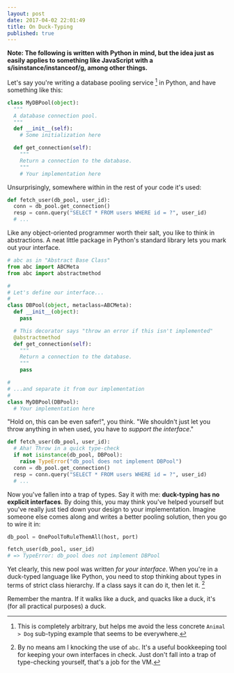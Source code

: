 ```yaml
---
layout: post
date: 2017-04-02 22:01:49
title: On Duck-Typing
published: true
---
```


**Note: The following is written with Python in mind, but the idea just as easily applies to something like JavaScript with a s/isinstance/instanceof/g, among other things.**

Let's say you're writing a database pooling service [^1] in Python, and have something like this:

```python
class MyDBPool(object):
  """
  A database connection pool.
  """
  def __init__(self):
    # Some initialization here

  def get_connection(self):
    """
    Return a connection to the database.
    """
    # Your implementation here

```

Unsurprisingly, somewhere within in the rest of your code it's used:

```python
def fetch_user(db_pool, user_id):
  conn = db_pool.get_connection()
  resp = conn.query("SELECT * FROM users WHERE id = ?", user_id)
  # ...
```

Like any object-oriented programmer worth their salt, you like to think in abstractions. A neat little package in Python's standard library lets you mark out your interface.

```python
# abc as in "Abstract Base Class"
from abc import ABCMeta
from abc import abstractmethod

#
# Let's define our interface...
#
class DBPool(object, metaclass=ABCMeta):
  def __init__(object):
    pass

  # This decorator says "throw an error if this isn't implemented"
  @abstractmethod
  def get_connection(self):
    """
    Return a connection to the database.
    """
    pass

#
# ...and separate it from our implementation
#
class MyDBPool(DBPool):
  # Your implementation here
```

"Hold on, this can be even safer!", you think. "We shouldn't just let you throw anything in when used, you have to *support the interface*."

```python
def fetch_user(db_pool, user_id):
  # Aha! Throw in a quick type-check
  if not isinstance(db_pool, DBPool):
    raise TypeError("db_pool does not implement DBPool")
  conn = db_pool.get_connection()
  resp = conn.query("SELECT * FROM users WHERE id = ?", user_id)
  # ...
```

Now you've fallen into a trap of types. Say it with me: **duck-typing has no explicit interfaces**. By doing this, you may think you've helped yourself but you've really just tied down your design to your implementation. Imagine someone else comes along and writes a better pooling solution, then you go to wire it in:

```python
db_pool = OnePoolToRuleThemAll(host, port)

fetch_user(db_pool, user_id)
# => TypeError: db_pool does not implement DBPool
```

Yet clearly, this new pool was written *for your interface*. When you're in a duck-typed language like Python, you need to stop thinking about types in terms of strict class hierarchy. If a class says it can do it, then let it. [^2]

Remember the mantra. If it walks like a duck, and quacks like a duck, it's (for all practical purposes) a duck.

[^1]: This is completely arbitrary, but helps me avoid the less concrete `Animal > Dog` sub-typing example that seems to be everywhere.

[^2]: By no means am I knocking the use of `abc`. It's a useful bookkeeping tool for keeping your own interfaces in check. Just don't fall into a trap of type-checking yourself, that's a job for the VM.
